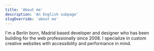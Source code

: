 ```yaml
---
title: 'About me'
description: 'An English subpage'
slugOverride: 'about me'
---
```


I'm a Berlin born, Madrid based developer and designer who has been building for the web professionally since 2008. I specialize in custom creative websites with accessibility and performance in mind.
